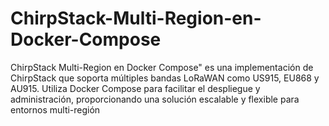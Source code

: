 # ChirpStack-Multi-Region-en-Docker-Compose
ChirpStack Multi-Region en Docker Compose" es una implementación de ChirpStack que soporta múltiples bandas LoRaWAN como US915, EU868 y AU915. Utiliza Docker Compose para facilitar el despliegue y administración, proporcionando una solución escalable y flexible para entornos multi-región
